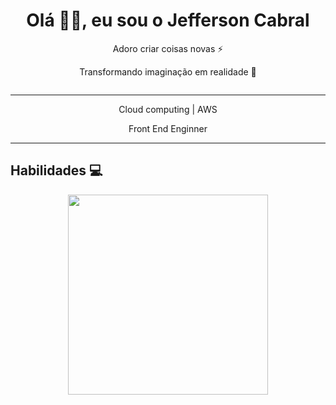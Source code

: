<h1 align="center"> Olá 👋🏻, eu sou o Jefferson Cabral </br> 
</h1>
<p align="center">Adoro criar coisas novas ⚡</p>
<p align="center">Transformando imaginação em realidade 🚀</p>
<p align="center">
  <a href="#" target="_blank"><img alt="" src="https://img.shields.io/badge/Portfolio-000?logo=vercel&logoColor=yellow&style=for-the-badge" style="vertical-align:center" /></a>
</p>

<hr/>
<p align="center">Cloud computing | AWS</p>
<p align="center">Front End Enginner</p>
<hr/>

## Habilidades 💻



<p align="center">
  <a href="https://skillicons.dev">
    <img width='320' src="https://skillicons.dev/icons?i=html,css,sass,js,react,typescript,py,aws" />
  </a>
</p>







